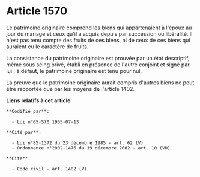 # Article 1570

Le patrimoine originaire comprend les biens qui appartenaient à l'époux au jour du mariage et ceux qu'il a acquis depuis par
succession ou libéralité. Il n'est pas tenu compte des fruits de ces biens, ni de ceux de ces biens qui auraient eu le
caractère de fruits.

La consistance du patrimoine originaire est prouvée par un état descriptif, même sous seing privé, établi en présence de
l'autre conjoint et signé par lui ; à défaut, le patrimoine originaire est tenu pour nul.

La preuve que le patrimoine originaire aurait compris d'autres biens ne peut être rapportée que par les moyens de l'article
1402.

**Liens relatifs à cet article**

	**Codifié par**:

	  - Loi n°65-570 1965-07-13

	**Cité par**:

	  - Loi n°85-1372 du 23 décembre 1985 - art. 62 (V)
	  - Ordonnance n°2002-1476 du 19 décembre 2002 - art. 10 (VD)

	**Cite**:

	  - Code civil - art. 1402 (V)
